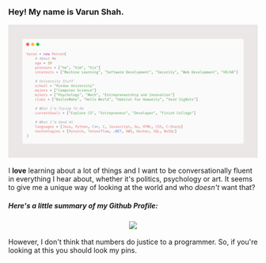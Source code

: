 ### Hey! My name is Varun Shah.
<p align="center">
  <img src="/carbon.png">
</p>

I **love** learning about a lot of things and I want to be conversationally fluent in everything I hear about, whether it's politics, psychology or art. It seems to give me a unique way of looking at the world and who _doesn't_ want that?

##### Here's a little summary of my Github Profile:

<p align="center">
  <img src="https://github-readme-stats.vercel.app/api?username=vsarunhah&count_private=true&hide=stars&show_icons=true&theme=buefy&hide_rank=true">
</p>

However, I don't think that numbers do justice to a programmer. So, if you're looking at this you should look my pins.

